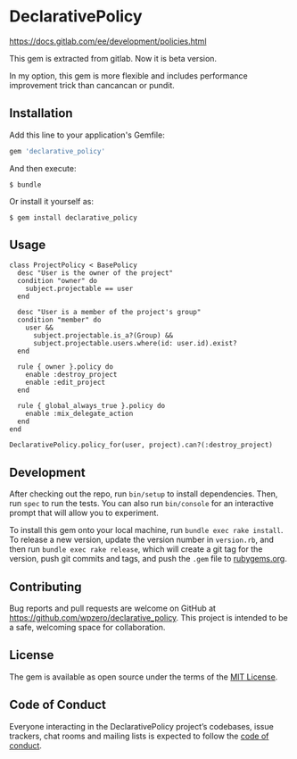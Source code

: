 # DeclarativePolicy

https://docs.gitlab.com/ee/development/policies.html

This gem is extracted from gitlab. Now it is beta version.

In my option, this gem is more flexible and includes performance improvement trick than cancancan or pundit.

## Installation

Add this line to your application's Gemfile:

```ruby
gem 'declarative_policy'
```

And then execute:

    $ bundle

Or install it yourself as:

    $ gem install declarative_policy

## Usage

```
class ProjectPolicy < BasePolicy
  desc "User is the owner of the project"
  condition "owner" do
    subject.projectable == user
  end

  desc "User is a member of the project's group"
  condition "member" do
    user &&
      subject.projectable.is_a?(Group) &&
      subject.projectable.users.where(id: user.id).exist?
  end

  rule { owner }.policy do
    enable :destroy_project
    enable :edit_project
  end

  rule { global_always_true }.policy do
    enable :mix_delegate_action
  end
end

DeclarativePolicy.policy_for(user, project).can?(:destroy_project)

```

## Development

After checking out the repo, run `bin/setup` to install dependencies. Then, run `spec` to run the tests. You can also run `bin/console` for an interactive prompt that will allow you to experiment.

To install this gem onto your local machine, run `bundle exec rake install`. To release a new version, update the version number in `version.rb`, and then run `bundle exec rake release`, which will create a git tag for the version, push git commits and tags, and push the `.gem` file to [rubygems.org](https://rubygems.org).

## Contributing

Bug reports and pull requests are welcome on GitHub at https://github.com/wpzero/declarative_policy. This project is intended to be a safe, welcoming space for collaboration.

## License

The gem is available as open source under the terms of the [MIT License](https://opensource.org/licenses/MIT).

## Code of Conduct

Everyone interacting in the DeclarativePolicy project’s codebases, issue trackers, chat rooms and mailing lists is expected to follow the [code of conduct](https://github.com/[USERNAME]/declarative_policy/blob/master/CODE_OF_CONDUCT.md).
